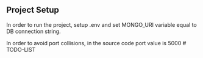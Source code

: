 ## Project Setup

In order to run the project, setup .env and set MONGO_URI variable equal to DB connection string.

In order to avoid port collisions, in the source code port value is 5000
#   T O D O - L I S T  
 